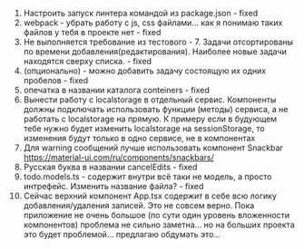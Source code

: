 1. Настроить запуск линтера командой из package.json - fixed
2. webpack - убрать работу с js, css файлами... как я понимаю таких файлов у тебя в проекте нет - fixed
3. Не выполняется требование из тестового - 7. Задачи отсортированы по времени добавления(редактирования). Наиболее новые задачи находятся сверху списка. - fixed
4. (опционально) - можно добавить задачу состоящую их одних пробелов - fixed
5. опечатка в названии каталога conteiners - fixed
6. Вынести работу с localstorage в отдельный сервис. Компоненты должны подключать использовать функции (методы) сервиса, а не работать с localstorage на прямую. К примеру если в будующем тебе нужно будет изменить localstorage на sessionStorage, то изменения будут только в одно сервисе, не в компонентах
7. Для warning сообщений лучше использовать компонент Snackbar https://material-ui.com/ru/components/snackbars/
8. Русская буква в названии canсelEdits - fixed
9. todo.models.ts - содержит внутри всё таки не модель, а просто интрефейс. Изменить название файла? - fixed
10. Сейчас верхний компонент App.tsx содержит в себе всю логику добавления/удаления записей. Это не совсем верно. Пока приложение не очень большое (по сути один уровень вложенности компонентов) проблема не сильно заметна... но на больших проекта это будет проблемой... предлагаю обдумать это...  